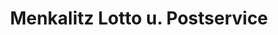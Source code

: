 ---
title: "Menkalitz Lotto u. Postservice"
url: /braunschweig/menkalitz-lotto-u-postservice/
shop: Kiosk
---
